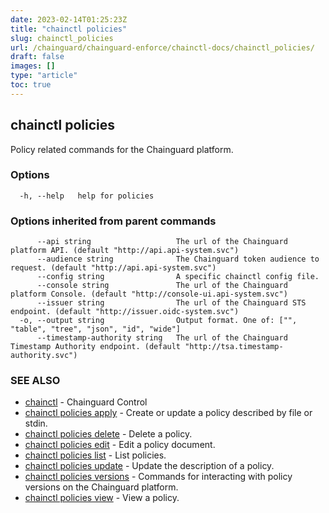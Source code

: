 ```yaml
---
date: 2023-02-14T01:25:23Z
title: "chainctl policies"
slug: chainctl_policies
url: /chainguard/chainguard-enforce/chainctl-docs/chainctl_policies/
draft: false
images: []
type: "article"
toc: true
---
```

## chainctl policies

Policy related commands for the Chainguard platform.

### Options

```
  -h, --help   help for policies
```

### Options inherited from parent commands

```
      --api string                   The url of the Chainguard platform API. (default "http://api.api-system.svc")
      --audience string              The Chainguard token audience to request. (default "http://api.api-system.svc")
      --config string                A specific chainctl config file.
      --console string               The url of the Chainguard platform Console. (default "http://console-ui.api-system.svc")
      --issuer string                The url of the Chainguard STS endpoint. (default "http://issuer.oidc-system.svc")
  -o, --output string                Output format. One of: ["", "table", "tree", "json", "id", "wide"]
      --timestamp-authority string   The url of the Chainguard Timestamp Authority endpoint. (default "http://tsa.timestamp-authority.svc")
```

### SEE ALSO

* [chainctl](/chainguard/chainguard-enforce/chainctl-docs/chainctl/)	 - Chainguard Control
* [chainctl policies apply](/chainguard/chainguard-enforce/chainctl-docs/chainctl_policies_apply/)	 - Create or update a policy described by file or stdin.
* [chainctl policies delete](/chainguard/chainguard-enforce/chainctl-docs/chainctl_policies_delete/)	 - Delete a policy.
* [chainctl policies edit](/chainguard/chainguard-enforce/chainctl-docs/chainctl_policies_edit/)	 - Edit a policy document.
* [chainctl policies list](/chainguard/chainguard-enforce/chainctl-docs/chainctl_policies_list/)	 - List policies.
* [chainctl policies update](/chainguard/chainguard-enforce/chainctl-docs/chainctl_policies_update/)	 - Update the description of a policy.
* [chainctl policies versions](/chainguard/chainguard-enforce/chainctl-docs/chainctl_policies_versions/)	 - Commands for interacting with policy versions on the Chainguard platform.
* [chainctl policies view](/chainguard/chainguard-enforce/chainctl-docs/chainctl_policies_view/)	 - View a policy.

